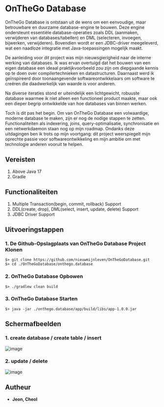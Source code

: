# OnTheGo Database

OnTheGo Database is ontstaan uit de wens om een eenvoudige, maar betrouwbare en duurzame database-engine te bouwen. Deze engine ondersteunt essentiële database-operaties zoals DDL (aanmaken, verwijderen van databases/tabellen) en DML (selecteren, invoegen, bijwerken, verwijderen). Bovendien wordt er een JDBC-driver meegeleverd, wat een naadloze integratie met Java-toepassingen mogelijk maakt. 

De aanleiding voor dit project was mijn nieuwsgierigheid naar de interne werking van databases. Ik was ervan overtuigd dat het bouwen van een eigen database een ideaal praktijkvoorbeeld zou zijn om diepgaande kennis op te doen over compilertechnieken en datastructuren. Daarnaast werd ik geïnspireerd door toonaangevende softwareontwikkelaars om software te creëren die daadwerkelijk van waarde is voor anderen. 

Na diverse iteraties stond er uiteindelijk een lichtgewicht, robuuste database waarmee ik niet alleen een functioneel product maakte, maar ook een dieper begrip ontwikkelde van hoe databases van binnen werken. 

Toch is dit pas het begin. Om van OnTheGo Database een volwaardige, moderne database te maken, zijn er nog de nodige stappen te zetten. Functionaliteiten als indexering, joins, query-optimalisatie, synchronisatie en een netwerkdaemon staan nog op mijn roadmap. Ondanks deze uitdagingen ben ik trots op mijn voortgang: dit project weerspiegelt mijn oprechte passie voor softwareontwikkeling en mijn ambitie om met technologie anderen vooruit te helpen. 

## Vereisten

1. Above Java 17
2. Gradle

## Functionaliteiten

1. Multiple Transaction(begin, commit, rollback) Support
2. DDL(create, drop), DML(select, insert, update, delete) Support 
3. JDBC Driver Support

## Uitvoeringstappen
### 1. De Github-Opslagplaats van OnTheGo Database Project Klonen
```
$> git clone https://github.com/nieuwmijnleven/OnTheGoDatabase.git
$> cd ./OnTheGoDatabase/onthego.database
```
### 2. OnTheGo Database Opbowen
```
$> ./gradlew clean build
```
### 3. OnTheGo Database Starten
```
$> java -jar ./onthego.database/app/build/libs/app-1.0.0.jar
```

## Schermafbeelden

### 1. create database / create table / insert
![image](https://github.com/nieuwmijnleven/OnTheGoDatabase/assets/56591823/9c58c583-2c0f-44a1-880f-48b40c6399dc)

### 2. update / delete
![image](https://github.com/nieuwmijnleven/OnTheGoDatabase/assets/56591823/c4861fa8-3380-489b-a007-5736c92afb10)

## Autheur

* **Jeon, Cheol** 
